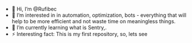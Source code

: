 - 👋 Hi, I’m @Rufibec
- 👀 I’m interested in in automation, optimization, bots - everything that will help to be more efficient and not waste time on meaningless things.
- 🌱 I’m currently learning what is Sentry,. 
- ⚡ Interesting fact: This is my first repository, so, lets see

<!---
Rufibec/Rufibec is a ✨ special ✨ repository because its `README.md` (this file) appears on your GitHub profile.
You can click the Preview link to take a look at your changes.
--->
